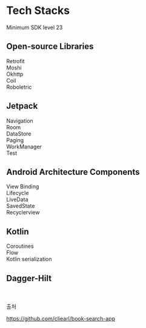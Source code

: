 # Tech Stacks
Minimum SDK level 23 <br>

## Open-source Libraries
Retrofit<br>
Moshi<br>
Okhttp<br>
Coil<br>
Roboletric<br>

## Jetpack
Navigation<br>
Room<br>
DataStore<br>
Paging<br>
WorkManager<br>
Test<br>

## Android Architecture Components
View Binding<br>
Lifecycle<br>
LiveData<br>
SavedState<br>
Recyclerview<br>

## Kotlin
Coroutines<br>
Flow<br>
Kotlin serialization<br>

## Dagger-Hilt
<br><br>
출처<br>

https://github.com/cliearl/book-search-app
